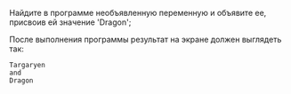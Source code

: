 
Найдите в программе необъявленную переменную и объявите ее, присвоив ей значение 'Dragon';

После выполнения программы результат на экране должен выглядеть так:

```text
Targaryen
and
Dragon
```
